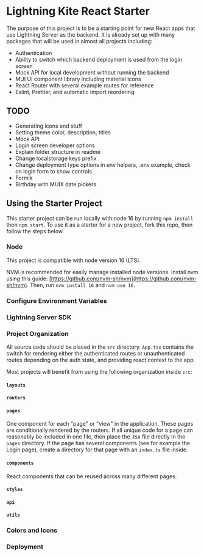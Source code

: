 # Lightning Kite React Starter

The purpose of this project is to be a starting point for new React apps that use Lightning Server as the backend. It is already set up with many packages that will be used in almost all projects including:

- Authentication
- Ability to switch which backend deployment is used from the login screen
- Mock API for local development without running the backend
- MUI UI component library including material icons
- React Router with several example routes for reference
- Eslint, Prettier, and automatic import reordering

## TODO

- Generating icons and stuff
- Setting theme color, description, titles
- Mock API
- Login screen developer options
- Explain folder structure in readme
- Change localstorage keys prefix
- Change deployment type options in env helpers, .env.example, check on login form to show controls
- Formik
- Birthday with MUIX date pickers

## Using the Starter Project

This starter project can be run locally with node 16 by running `npm install` then `npm start`. To use it as a starter for a new project, fork this repo, then follow the steps below.

### Node

This project is compatible with node version 16 (LTS).

NVM is recommended for easily manage installed node versions. Install nvm using this guide: [https://github.com/nvm-sh/nvm](https://github.com/nvm-sh/nvm). Then, run `nvm install 16` and `nvm use 16`.

### Configure Environment Variables

### Lightning Server SDK

### Project Organization

All source code should be placed in the `src` directory. `App.tsx` contains the switch for rendering either the authenticated routes or unauthenticated routes depending on the auth state, and providing react context to the app.

Most projects will benefit from using the following organization inside `src`:

#### `layouts`

#### `routers`

#### `pages`

One component for each "page" or "view" in the application. These pages are conditionally rendered by the routers. If all unique code for a page can reasonably be included in one file, then place the .tsx file directly in the `pages` directory. If the page has several components (see for example the Login page), create a directory for that page with an `index.ts` file inside.

#### `components`

React components that can be reused across many different pages.

#### `styles`

#### `api`

#### `utils`

### Colors and Icons

### Deployment
